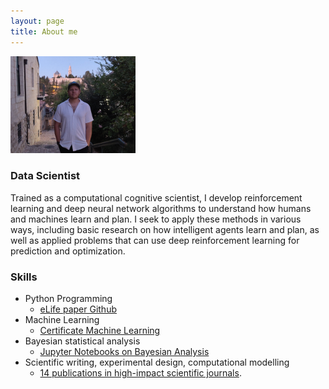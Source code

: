 ```yaml
---
layout: page
title: About me
---
```


<img src="assets/img/me_jerusalem_better.jpg" alt="drawing" width="200"/>

### Data Scientist

Trained as a computational cognitive scientist, I develop reinforcement learning and deep neural network algorithms to understand how humans and machines learn and plan. I seek to apply these methods in various ways, including basic research on how intelligent agents learn and plan, as well as applied problems that can use deep reinforcement learning for prediction and optimization.

### Skills
- Python Programming 
	- [eLife paper Github](https://github.com/psharp1289/multigoal_RL)
- Machine Learning 
	- [Certificate Machine Learning](https://www.coursera.org/account/accomplishments/certificate/CE3X3Q35HRHS)
- Bayesian statistical analysis 
	- [Jupyter Notebooks on Bayesian Analysis](https://github.com/psharp1289/hierarchical-bayesian-modeling/)
- Scientific writing, experimental design, computational modelling
	- [14 publications in high-impact scientific journals](https://scholar.google.com/citations?user=KXU4cS8AAAAJ&hl=en).


